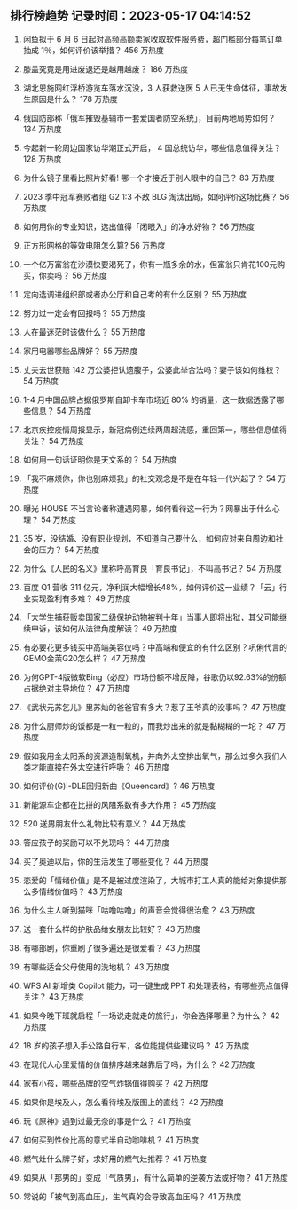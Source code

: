 
## 排行榜趋势 记录时间：2023-05-17 04:14:52
  
  1. 闲鱼拟于 6 月 6 日起对高频高额卖家收取软件服务费，超门槛部分每笔订单抽成 1％，如何评价该举措？ 456 万热度
    
  2. 膝盖究竟是用进废退还是越用越废？ 186 万热度
    
  3. 湖北恩施网红浮桥游览车落水沉没，3  人获救送医 5 人已无生命体征，事故发生原因是什么？ 178 万热度
    
  4. 俄国防部称「俄军摧毁基辅市一套爱国者防空系统」，目前两地局势如何？ 134 万热度
    
  5. 今起新一轮周边国家访华潮正式开启， 4 国总统访华，哪些信息值得关注？ 128 万热度
    
  6. 为什么镜子里看比照片好看! 哪一个才接近于别人眼中的自己？ 83 万热度
    
  7. 2023 季中冠军赛败者组 G2 1:3 不敌 BLG 淘汰出局，如何评价这场比赛？ 56 万热度
    
  8. 如何用你的专业知识，选出值得「闭眼入」的净水好物？ 56 万热度
    
  9. 正方形网格的等效电阻怎么算? 56 万热度
    
  10. 一个亿万富翁在沙漠快要渴死了，你有一瓶多余的水，但富翁只肯花100元购买，你卖吗？ 56 万热度
    
  11. 定向选调进组织部或者办公厅和自己考的有什么区别？ 55 万热度
    
  12. 努力过一定会有回报吗？ 55 万热度
    
  13. 人在最迷茫时该做什么？ 55 万热度
    
  14. 家用电器哪些品牌好？ 55 万热度
    
  15. 丈夫去世获赔 142 万公婆拒认遗腹子，公婆此举合法吗？妻子该如何维权？ 54 万热度
    
  16. 1-4 月中国品牌占据俄罗斯自卸卡车市场近 80% 的销量，这一数据透露了哪些信息？ 54 万热度
    
  17. 北京疾控疫情周报显示，新冠病例连续两周超流感，重回第一，哪些信息值得关注？ 54 万热度
    
  18. 如何用一句话证明你是天文系的？ 54 万热度
    
  19. 「我不麻烦你，你也别麻烦我」的社交观念是不是在年轻一代兴起了？ 54 万热度
    
  20. 曝光 HOUSE 不当言论者称遭遇网暴，如何看待这一行为？网暴出于什么心理？ 54 万热度
    
  21. 35 岁，没结婚、没有职业规划，不知道自己要什么，如何应对来自周边和社会的压力？ 54 万热度
    
  22. 为什么《人民的名义》里称呼高育良「育良书记」，不叫高书记？ 54 万热度
    
  23. 百度 Q1 营收 311 亿元，净利润大幅增长48%，如何评价这一业绩？「云」行业实现盈利有多难？ 49 万热度
    
  24. 「大学生捕获贩卖国家二级保护动物被判十年」当事人即将出狱，其父可能继续申诉，该如何从法律角度解读？ 49 万热度
    
  25. 有必要花更多钱买中高端美容仪吗？中高端和便宜的有什么区别？巩俐代言的GEMO金茉G20怎么样？ 47 万热度
    
  26. 为何GPT-4版微软Bing（必应）市场份额不增反降，谷歌仍以92.63%的份额占据绝对主导地位？ 47 万热度
    
  27. 《武状元苏乞儿》里苏灿的爸爸官有多大？惹了王爷真的没事吗？ 47 万热度
    
  28. 为什么厨师炒的饭都是一粒一粒的，而我炒出来的就是黏糊糊的一坨？ 47 万热度
    
  29. 假如我用全太阳系的资源造制氧机，并向外太空排出氧气，那么过多久我们人类才能直接在外太空进行呼吸？ 46 万热度
    
  30. 如何评价(G)I-DLE回归新曲《Queencard》? 46 万热度
    
  31. 新能源车企都在比拼的风阻系数有多大作用？ 45 万热度
    
  32. 520 送男朋友什么礼物比较有意义？ 44 万热度
    
  33. 答应孩子的奖励可以不兑现吗？ 44 万热度
    
  34. 买了奥迪以后，你的生活发生了哪些变化？ 44 万热度
    
  35. 恋爱的「情绪价值」是不是被过度渲染了，大城市打工人真的能给对象提供那么多情绪价值吗？ 43 万热度
    
  36. 为什么主人听到猫咪「咕噜咕噜」的声音会觉得很治愈？ 43 万热度
    
  37. 送一套什么样的护肤品给女朋友比较好？ 43 万热度
    
  38. 有哪部剧，你重刷了很多遍还是很爱看？ 43 万热度
    
  39. 有哪些适合父母使用的洗地机？ 43 万热度
    
  40. WPS AI 新增类 Copilot 能力，可一键生成 PPT 和处理表格，有哪些亮点值得关注？ 43 万热度
    
  41. 如果今晚下班就启程「一场说走就走的旅行」，你会选择哪里？为什么？ 42 万热度
    
  42. 18 岁的孩子想入手公路自行车，各位能提供些建议吗？ 42 万热度
    
  43. 在现代人心里爱情的价值排序越来越靠后了吗，为什么？ 42 万热度
    
  44. 家有小孩，哪些品牌的空气炸锅值得购买？ 42 万热度
    
  45. 如果你是埃及人，怎么看待埃及版图上的直线？ 42 万热度
    
  46. 玩《原神》遇到过最无奈的事是什么？ 41 万热度
    
  47. 如何买到性价比高的意式半自动咖啡机？ 41 万热度
    
  48. 燃气灶什么牌子好，求好用的燃气灶推荐？ 41 万热度
    
  49. 如果从「那男的」变成「气质男」，有什么简单的逆袭方法或好物？ 41 万热度
    
  50. 常说的「被气到高血压」，生气真的会导致高血压吗？ 41 万热度
    